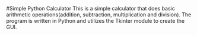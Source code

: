 #Simple Python Calculator
This is a simple calculator that does basic arithmetic operations(addition, subtraction, multiplication and division).
The program is written in Python and utilizes the Tkinter module to create the GUI.
